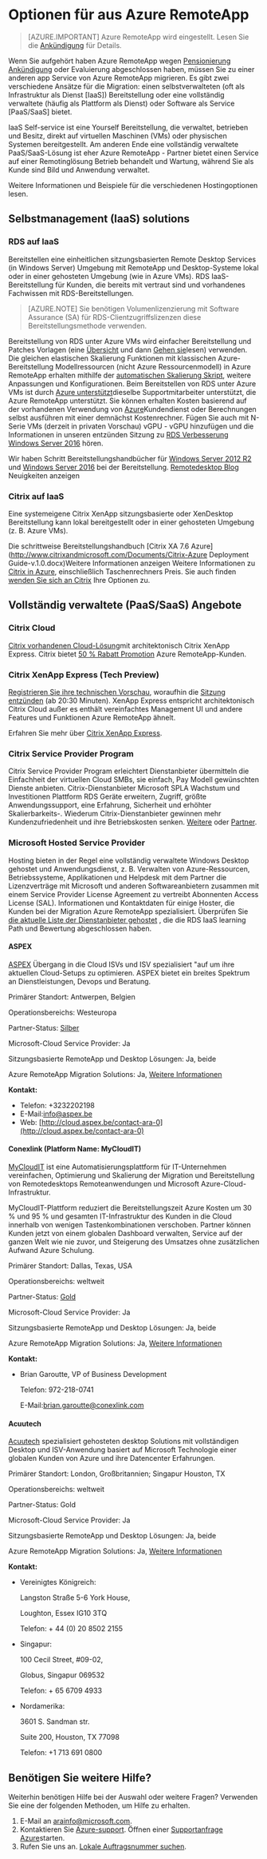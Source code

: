 
<properties 
    pageTitle="Optionen für aus Azure RemoteApp | Microsoft Azure" 
    description="Erfahren Sie mehr über die Optionen für aus Azure RemoteApp." 
    services="remoteapp" 
    documentationCenter="" 
    authors="ericorman" 
    manager="mbaldwin" />

<tags 
    ms.service="remoteapp" 
    ms.workload="compute" 
    ms.tgt_pltfrm="na" 
    ms.devlang="na" 
    ms.topic="article" 
    ms.date="10/06/2016" 
    ms.author="elizapo" />

# <a name="options-for-migrating-out-of-azure-remoteapp"></a>Optionen für aus Azure RemoteApp

> [AZURE.IMPORTANT]
> Azure RemoteApp wird eingestellt. Lesen Sie die [Ankündigung](https://go.microsoft.com/fwlink/?linkid=821148) für Details.

Wenn Sie aufgehört haben Azure RemoteApp wegen [Pensionierung Ankündigung](https://go.microsoft.com/fwlink/?linkid=821148) oder Evaluierung abgeschlossen haben, müssen Sie zu einer anderen app Service von Azure RemoteApp migrieren. Es gibt zwei verschiedene Ansätze für die Migration: einen selbstverwalteten (oft als Infrastruktur als Dienst [IaaS]) Bereitstellung oder eine vollständig verwaltete (häufig als Plattform als Dienst) oder Software als Service [PaaS/SaaS] bietet. 

IaaS Self-service ist eine Yourself Bereitstellung, die verwaltet, betrieben und Besitz, direkt auf virtuellen Maschinen (VMs) oder physischen Systemen bereitgestellt. Am anderen Ende eine vollständig verwaltete PaaS/SaaS-Lösung ist eher Azure RemoteApp - Partner bietet einen Service auf einer Remotinglösung Betrieb behandelt und Wartung, während Sie als Kunde sind Bild und Anwendung verwaltet.

Weitere Informationen und Beispiele für die verschiedenen Hostingoptionen lesen.    

## <a name="self-managed-iaas-solutions"></a>Selbstmanagement (IaaS) solutions

### <a name="rds-on-iaas"></a>**RDS auf IaaS** 
Bereitstellen eine einheitlichen sitzungsbasierten Remote Desktop Services (in Windows Server) Umgebung mit RemoteApp und Desktop-Systeme lokal oder in einer gehosteten Umgebung (wie in Azure VMs). RDS IaaS-Bereitstellung für Kunden, die bereits mit vertraut sind und vorhandenes Fachwissen mit RDS-Bereitstellungen. 

> [AZURE.NOTE]
> Sie benötigen Volumenlizenzierung mit Software Assurance (SA) für RDS-Clientzugriffslizenzen diese Bereitstellungsmethode verwenden.

Bereitstellung von RDS unter Azure VMs wird einfacher Bereitstellung und Patches Vorlagen (eine [Übersicht](https://blogs.technet.microsoft.com/enterprisemobility/2015/07/13/azure-resource-manager-template-for-rds-deployment/) und dann [Gehen sie](https://aka.ms/rdautomation)lesen) verwenden. Die gleichen elastischen Skalierung Funktionen mit klassischen Azure-Bereitstellung Modellressourcen (nicht Azure Ressourcenmodell) in Azure RemoteApp erhalten mithilfe der [automatischen Skalierung Skript](https://gallery.technet.microsoft.com/scriptcenter/Automatic-Scaling-of-9b4f5e76), weitere Anpassungen und Konfigurationen. Beim Bereitstellen von RDS unter Azure VMs ist durch [Azure unterstützt](https://azure.microsoft.com/support/plans/)dieselbe Supportmitarbeiter unterstützt, die Azure RemoteApp unterstützt. Sie können erhalten Kosten basierend auf der vorhandenen Verwendung von [Azure](https://azure.microsoft.com/support/plans/)Kundendienst oder Berechnungen selbst ausführen mit einer demnächst Kostenrechner.  Fügen Sie auch mit N-Serie VMs (derzeit in privaten Vorschau) vGPU - vGPU hinzufügen und die Informationen in unseren entzünden Sitzung zu [RDS Verbesserung Windows Server 2016](https://myignite.microsoft.com/videos/2794) hören.   

Wir haben Schritt Bereitstellungshandbücher für [Windows Server 2012 R2](http://aka.ms/rdsonazure) und [Windows Server 2016](http://aka.ms/rdsonazure2016) bei der Bereitstellung. [Remotedesktop Blog](https://blogs.technet.microsoft.com/enterprisemobility/?product=windows-server-remote-desktop-services) Neuigkeiten anzeigen
 
### <a name="citrix-on-iaas"></a>**Citrix auf IaaS** 
Eine systemeigene Citrix XenApp sitzungsbasierte oder XenDesktop Bereitstellung kann lokal bereitgestellt oder in einer gehosteten Umgebung (z. B. Azure VMs). 

Die schrittweise Bereitstellungshandbuch [Citrix XA 7.6 Azure](http://www.citrixandmicrosoft.com/Documents/Citrix-Azure Deployment Guide-v.1.0.docx)Weitere Informationen anzeigen Weitere Informationen zu [Citrix in Azure](http://www.citrixandmicrosoft.com/Solutions/AzureCloud.aspx), einschließlich Taschenrechners Preis. Sie auch finden [wenden Sie sich an Citrix](http://citrix.com/English/contact/index.asp) Ihre Optionen zu.

## <a name="fully-managed-paassaas-offerings"></a>Vollständig verwaltete (PaaS/SaaS) Angebote

### <a name="citrix-cloud"></a>**Citrix Cloud** 
[Citrix vorhandenen Cloud-Lösung](https://www.citrix.com/products/citrix-cloud/)mit architektonisch Citrix XenApp Express. Citrix bietet [50 % Rabatt Promotion](https://www.citrix.com/blogs/2016/10/03/special-promotion-for-microsoft-azure-remoteapp-customers/) Azure RemoteApp-Kunden. 

### <a name="citrix-xenapp-express-in-tech-preview"></a>**Citrix XenApp Express (Tech Preview)**
[Registrieren Sie ihre technischen Vorschau](http://now.citrix.com/remoteapp), woraufhin die [Sitzung entzünden](https://myignite.microsoft.com/videos/2792) (ab 20:30 Minuten). XenApp Express entspricht architektonisch Citrix Cloud außer es enthält vereinfachtes Management UI und andere Features und Funktionen Azure RemoteApp ähnelt. 

Erfahren Sie mehr über [Citrix XenApp Express](http://now.citrix.com/remoteapp).   

### <a name="citrix-service-provider-program"></a>**Citrix Service Provider Program** 
Citrix Service Provider Program erleichtert Dienstanbieter übermitteln die Einfachheit der virtuellen Cloud SMBs, sie einfach, Pay Modell gewünschten Dienste anbieten. Citrix-Dienstanbieter Microsoft SPLA Wachstum und Investitionen Plattform RDS Geräte erweitern, Zugriff, größte Anwendungssupport, eine Erfahrung, Sicherheit und erhöhter Skalierbarkeits-. Wiederum Citrix-Dienstanbieter gewinnen mehr Kundenzufriedenheit und ihre Betriebskosten senken. [Weitere](http://www.citrix.com/products/service-providers.html) oder [Partner](https://www.citrix.com/buy/partnerlocator.html).

### <a name="microsoft-hosted-service-provider"></a>**Microsoft Hosted Service Provider** 
Hosting bieten in der Regel eine vollständig verwaltete Windows Desktop gehostet und Anwendungsdienst, z. B. Verwalten von Azure-Ressourcen, Betriebssysteme, Applikationen und Helpdesk mit dem Partner die Lizenzverträge mit Microsoft und anderen Softwareanbietern zusammen mit einem Service Provider License Agreement zu vertreibt Abonnenten Access License (SAL). Informationen und Kontaktdaten für einige Hoster, die Kunden bei der Migration Azure RemoteApp spezialisiert. Überprüfen Sie [die aktuelle Liste der Dienstanbieter gehostet](http://aka.ms/rdsonazurecertified) , die die RDS IaaS learning Path und Bewertung abgeschlossen haben.  

#### <a name="aspex"></a>**ASPEX**
[ASPEX](http://www.aspex.be/en) Übergang in die Cloud ISVs und ISV spezialisiert "auf um ihre aktuellen Cloud-Setups zu optimieren. ASPEX bietet ein breites Spektrum an Dienstleistungen, Devops und Beratung.  

Primärer Standort: Antwerpen, Belgien

Operationsbereichs: Westeuropa

Partner-Status: [Silber](https://partnercenter.microsoft.com/pcv/solution-providers/aspex_9397f5dd-ebdd-405b-b926-19a5bda61f7a/cfe00bac-ea36-4591-a60b-ec001c4c3dff)

Microsoft-Cloud Service Provider: Ja

Sitzungsbasierte RemoteApp und Desktop Lösungen: Ja, beide

Azure RemoteApp Migration Solutions: Ja, [Weitere Informationen](https://www.aspex.be/en/azure-remote-apps)

**Kontakt:**

- Telefon: +3232202198
- E-Mail:[info@aspex.be](mailto:info@aspex.be)
- Web: [http://cloud.aspex.be/contact-ara-0](http://cloud.aspex.be/contact-ara-0)

#### <a name="conexlink-platform-name-mycloudit"></a>**Conexlink (Platform Name: MyCloudIT)**
[MyCloudIT](http://www.mycloudit.com) ist eine Automatisierungsplattform für IT-Unternehmen vereinfachen, Optimierung und Skalierung der Migration und Bereitstellung von Remotedesktops Remoteanwendungen und Microsoft Azure-Cloud-Infrastruktur. 

MyCloudIT-Plattform reduziert die Bereitstellungszeit Azure Kosten um 30 % und 95 % und gesamten IT-Infrastruktur des Kunden in die Cloud innerhalb von wenigen Tastenkombinationen verschoben. Partner können Kunden jetzt von einem globalen Dashboard verwalten, Service auf der ganzen Welt wie nie zuvor, und Steigerung des Umsatzes ohne zusätzlichen Aufwand Azure Schulung.  

Primärer Standort: Dallas, Texas, USA

Operationsbereichs: weltweit

Partner-Status: [Gold](https://partnercenter.microsoft.com/pcv/solution-providers/conexlink_4298787366/843036_1?k=Conexlink)

Microsoft-Cloud Service Provider: Ja

Sitzungsbasierte RemoteApp und Desktop Lösungen: Ja, beide

Azure RemoteApp Migration Solutions: Ja, [Weitere Informationen](https://mycloudit.com/remote-app-microsoft/)

**Kontakt:**
- Brian Garoutte, VP of Business Development

   Telefon: 972-218-0741

   E-Mail:[brian.garoutte@conexlink.com](mailto:brian.garoutte@conexlink.com)

#### <a name="acuutech"></a>**Acuutech**
[Acuutech](http://www.acuutech.com) spezialisiert gehosteten desktop Solutions mit vollständigen Desktop und ISV-Anwendung basiert auf Microsoft Technologie einer globalen Kunden von Azure und ihre Datencenter Erfahrungen.

Primärer Standort: London, Großbritannien; Singapur Houston, TX

Operationsbereichs: weltweit

Partner-Status: Gold

Microsoft-Cloud Service Provider: Ja

Sitzungsbasierte RemoteApp und Desktop Lösungen: Ja, beide

Azure RemoteApp Migration Solutions: Ja, [Weitere Informationen](http://www.acuutech.com/ara-migration/)

**Kontakt:**

- Vereinigtes Königreich:

  Langston Straße 5-6 York House,

  Loughton, Essex IG10 3TQ
  
  Telefon: + 44 (0) 20 8502 2155
 
- Singapur:

  100 Cecil Street, #09-02, 
  
  Globus, Singapur 069532
  
  Telefon: + 65 6709 4933
 
- Nordamerika: 

  3601 S. Sandman str.
  
  Suite 200, Houston, TX 77098
  
  Telefon: +1 713 691 0800

## <a name="need-more-help"></a>Benötigen Sie weitere Hilfe?
Weiterhin benötigen Hilfe bei der Auswahl oder weitere Fragen? Verwenden Sie eine der folgenden Methoden, um Hilfe zu erhalten. 

1.  E-Mail an [arainfo@microsoft.com](mailto:arainfo@microsoft.com).
2.  Kontaktieren Sie [Azure-support](https://portal.azure.com/?#blade/Microsoft_Azure_Support/HelpAndSupportBlade). Öffnen einer [Supportanfrage Azure](https://portal.azure.com/?#blade/Microsoft_Azure_Support/HelpAndSupportBlade)starten.
3.  Rufen Sie uns an. [Lokale Auftragsnummer suchen](https://azure.microsoft.com/overview/sales-number/).
